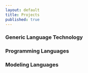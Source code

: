 ```yaml
---
layout: default
title: Projects
published: true
---
```


### Generic Language Technology


### Programming Languages


### Modeling Languages

